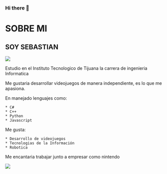 ### Hi there 👋

# SOBRE MI

## SOY SEBASTIAN

<img src="C:\Users\LAB-DSC-ITT\Documents\tec.jpg">

Estudio en el Instituto Tecnologico de Tijuana la carrera de ingenieria Informatica 

Me gustaria desarrollar videojuegos de manera independiente, es lo que me apasiona.

En manejado lenguajes como: 

    * C#
    * C++ 
    * Python
    * Javascript

Me gusta: 

    * Desarrollo de videojuegos
    * Tecnologias de la Información
    * Robotica

Me encantaria trabajar junto a empresar como nintendo

<img src="C:\Users\LAB-DSC-ITT\Documents\Nintendo.png">



<!--
**GaLGoZo/GaLGoZo** is a ✨ _special_ ✨ repository because its `README.md` (this file) appears on your GitHub profile.

Here are some ideas to get you started:

- 🔭 I’m currently working on ...
- 🌱 I’m currently learning ...
- 👯 I’m looking to collaborate on ...
- 🤔 I’m looking for help with ...
- 💬 Ask me about ...
- 📫 How to reach me: ...
- 😄 Pronouns: ...
- ⚡ Fun fact: ...
-->
